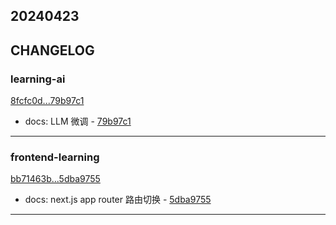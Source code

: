 ## 20240423

## CHANGELOG

### learning-ai

[8fcfc0d...79b97c1](https://github.com/zhbhun/learning-ai/compare/8fcfc0d...79b97c1)

* docs: LLM 微调 - [79b97c1](https://github.com/zhbhun/learning-ai/commit/79b97c194d7034e4e6b31c25d163998e215ed56a)

---

### frontend-learning

[bb71463b...5dba9755](https://github.com/zhbhun/frontend-learning/compare/bb71463b...5dba9755)

* docs: next.js app router 路由切换 - [5dba9755](https://github.com/zhbhun/frontend-learning/commit/5dba9755dcc2a8cb31b666c55309ac52569bb9a0)

---

